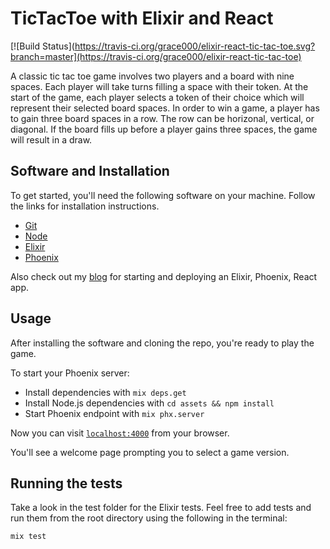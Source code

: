 # TicTacToe with Elixir and React

[![Build Status](https://travis-ci.org/grace000/elixir-react-tic-tac-toe.svg?branch=master](https://travis-ci.org/grace000/elixir-react-tic-tac-toe)

A classic tic tac toe game involves two players and a board with nine spaces. Each player will take turns filling a space with their token. At the start of the game, each player selects a token of their choice which will represent their selected board spaces. In order to win a game, a player has to gain three board spaces in a row. The row can be horizonal, vertical, or diagonal. If the board fills up before a player gains three spaces, the game will result in a draw. 

## Software and Installation 

To get started, you'll need the following software on your machine. Follow the links for installation instructions. 

- [Git](https://git-scm.com/book/en/v2/Getting-Started-Installing-Git)
- [Node](https://nodejs.org/en/download/)
- [Elixir](https://elixir-lang.org/install.html)
- [Phoenix](https://hexdocs.pm/phoenix/installation.html)

Also check out my [blog](https://tiffanielmore.netlify.com/blog/up-and-running-with-elixir-phoenix-and-react) for starting and deploying an Elixir, Phoenix, React app.

## Usage

After installing the software and cloning the repo, you're ready to play the game.

To start your Phoenix server:

  * Install dependencies with `mix deps.get`
  * Install Node.js dependencies with `cd assets && npm install`
  * Start Phoenix endpoint with `mix phx.server`

Now you can visit [`localhost:4000`](http://localhost:4000) from your browser.

You'll see a welcome page prompting you to select a game version.

## Running the tests

Take a look in the test folder for the Elixir tests. Feel free to add tests and run them from the root directory using the following in the terminal:

```
mix test
```


